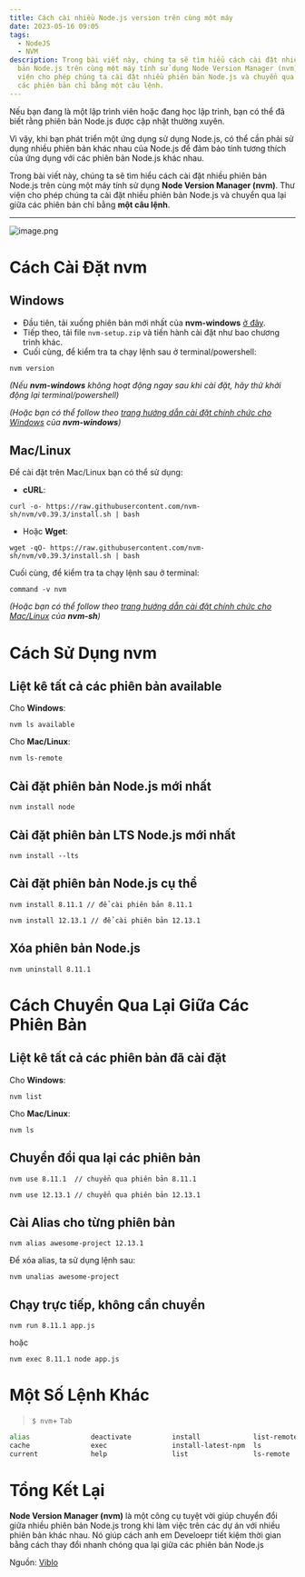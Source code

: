 ```yaml
---
title: Cách cài nhiều Node.js version trên cùng một máy
date: 2023-05-16 09:05
tags:
  - NodeJS
  - NVM
description: Trong bài viết này, chúng ta sẽ tìm hiểu cách cài đặt nhiều phiên
  bản Node.js trên cùng một máy tính sử dụng Node Version Manager (nvm). Thư
  viện cho phép chúng ta cài đặt nhiều phiên bản Node.js và chuyển qua lại giữa
  các phiên bản chỉ bằng một câu lệnh.
---
```

Nếu bạn đang là một lập trình viên hoặc đang học lập trình, bạn có thể đã biết rằng phiên bản Node.js được cập nhật thường xuyên.

Vì vậy, khi bạn phát triển một ứng dụng sử dụng Node.js, có thể cần phải sử dụng nhiều phiên bản khác nhau của Node.js để đảm bảo tính tương thích của ứng dụng với các phiên bản Node.js khác nhau.

Trong bài viết này, chúng ta sẽ tìm hiểu cách cài đặt nhiều phiên bản Node.js trên cùng một máy tính sử dụng **Node Version Manager (nvm)**. Thư viện cho phép chúng ta cài đặt nhiều phiên bản Node.js và chuyển qua lại giữa các phiên bản chỉ bằng **một câu lệnh**.

- - -

![image.png](https://images.viblo.asia/661164be-b367-4dfb-b50f-8570879a5b0f.png)

# Cách Cài Đặt nvm

## Windows

* Đầu tiên, tải xuống phiên bản mới nhất của **nvm-windows** [ở đây](https://github.com/coreybutler/nvm-windows/releases/latest).
* Tiếp theo, tải file `nvm-setup.zip` và tiến hành cài đặt như bao chương trình khác.
* Cuối cùng, để kiểm tra ta chạy lệnh sau ở terminal/powershell:

```none
nvm version

```

*(Nếu **nvm-windows** không hoạt động ngay sau khi cài đặt, hãy thử khởi động lại terminal/powershell)*

*(Hoặc bạn có thể follow theo [trang hướng dẫn cài đặt chính chức cho Windows](https://github.com/coreybutler/nvm-windows#installation--upgrades) của **nvm-windows**)*

## Mac/Linux

Để cài đặt trên Mac/Linux bạn có thể sử dụng:

* **cURL**:

```none
curl -o- https://raw.githubusercontent.com/nvm-sh/nvm/v0.39.3/install.sh | bash

```

* Hoặc **Wget**:

```none
wget -qO- https://raw.githubusercontent.com/nvm-sh/nvm/v0.39.3/install.sh | bash

```

Cuối cùng, để kiểm tra ta chạy lệnh sau ở terminal:

```none
command -v nvm

```

*(Hoặc bạn có thể follow theo [trang hướng dẫn cài đặt chính chức cho Mac/Linux](https://github.com/nvm-sh/nvm#installing-and-updating) của **nvm-sh**)*

# Cách Sử Dụng nvm

## Liệt kê tất cả các phiên bản available

Cho **Windows**:

```none
nvm ls available

```

Cho **Mac/Linux**:

```none
nvm ls-remote

```

## Cài đặt phiên bản Node.js mới nhất

```none
nvm install node

```

## Cài đặt phiên bản LTS Node.js mới nhất

```none
nvm install --lts

```

## Cài đặt phiên bản Node.js cụ thể

```none
nvm install 8.11.1 // để cài phiên bản 8.11.1

nvm install 12.13.1 // để cài phiên bản 12.13.1
```

## Xóa phiên bản Node.js

```none
nvm uninstall 8.11.1

```

# Cách Chuyển Qua Lại Giữa Các Phiên Bản

## Liệt kê tất cả các phiên bản đã cài đặt

Cho **Windows**:

```none
nvm list

```

Cho **Mac/Linux**:

```none
nvm ls

```

## Chuyển đổi qua lại các phiên bản

```none
nvm use 8.11.1  // chuyển qua phiên bản 8.11.1

nvm use 12.13.1 // chuyển qua phiên bản 12.13.1
```

## Cài Alias cho từng phiên bản

```none
nvm alias awesome-project 12.13.1

```

Để xóa alias, ta sử dụng lệnh sau:

```none
nvm unalias awesome-project

```

## Chạy trực tiếp, không cần chuyển

```none
nvm run 8.11.1 app.js

```

hoặc

```none
nvm exec 8.11.1 node app.js

```

# Một Số Lệnh Khác

> `$ nvm`+ `Tab`

```sh
alias               deactivate          install             list-remote         reinstall-packages  uninstall           version
cache               exec                install-latest-npm  ls                  run                 unload              version-remote
current             help                list                ls-remote 
```

# Tổng Kết Lại

**Node Version Manager (nvm)** là một công cụ tuyệt vời giúp chuyển đổi giữa nhiều phiên bản Node.js trong khi làm việc trên các dự án với nhiều phiên bản khác nhau. Nó giúp cách anh em Develoepr tiết kiệm thời gian bằng cách thay đổi nhanh chóng qua lại giữa các phiên bản Node.js

N﻿guồn: [Viblo](https://viblo.asia/p/cach-cai-nhieu-nodejs-version-tren-cung-mot-may-0gdJz72jLz5)